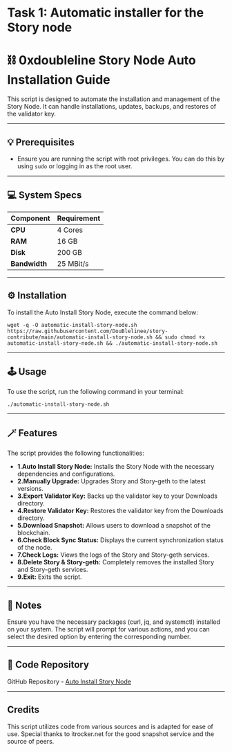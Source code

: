 # Task 1: Automatic installer for the Story node

# ⛓️ 0xdoubleline Story Node Auto Installation Guide

This script is designed to automate the installation and management of the Story Node. It can handle installations, updates, backups, and restores of the validator key.

---

## 💡 Prerequisites

- Ensure you are running the script with root privileges. You can do this by using `sudo` or logging in as the root user.

---

## 💻 System Specs

| Component  | Requirement          |
|------------|----------------------|
| **CPU**    | 4 Cores              |
| **RAM**    | 16 GB                |
| **Disk**   | 200 GB               |
| **Bandwidth** | 25 MBit/s         |

---


## ⚙️ Installation
To install the Auto Install Story Node, execute the command below:

```
wget -q -O automatic-install-story-node.sh https://raw.githubusercontent.com/DouBlelinee/story-contribute/main/automatic-install-story-node.sh && sudo chmod +x automatic-install-story-node.sh && ./automatic-install-story-node.sh
```
---

## 🕹️ Usage
To use the script, run the following command in your terminal:


```
./automatic-install-story-node.sh

```
---

## 🪄 Features
The script provides the following functionalities:

- **1.Auto Install Story Node:** Installs the Story Node with the necessary dependencies and configurations.
- **2.Manually Upgrade:** Upgrades Story and Story-geth to the latest versions.
- **3.Export Validator Key:** Backs up the validator key to your Downloads directory.
- **4.Restore Validator Key:** Restores the validator key from the Downloads directory.
- **5.Download Snapshot:** Allows users to download a snapshot of the blockchain.
- **6.Check Block Sync Status:** Displays the current synchronization status of the node.
- **7.Check Logs:** Views the logs of the Story and Story-geth services.
- **8.Delete Story & Story-geth:** Completely removes the installed Story and Story-geth services.
- **9.Exit:** Exits the script.

---

## 📓 Notes
Ensure you have the necessary packages (curl, jq, and systemctl) installed on your system.
The script will prompt for various actions, and you can select the desired option by entering the corresponding number.

---

## 📂 Code Repository
GitHub Repository - [Auto Install Story Node](https://github.com/DouBlelinee/story-contribute)

---  

## Credits
This script utilizes code from various sources and is adapted for ease of use. Special thanks to itrocker.net  for the good snapshot service and the source of peers.